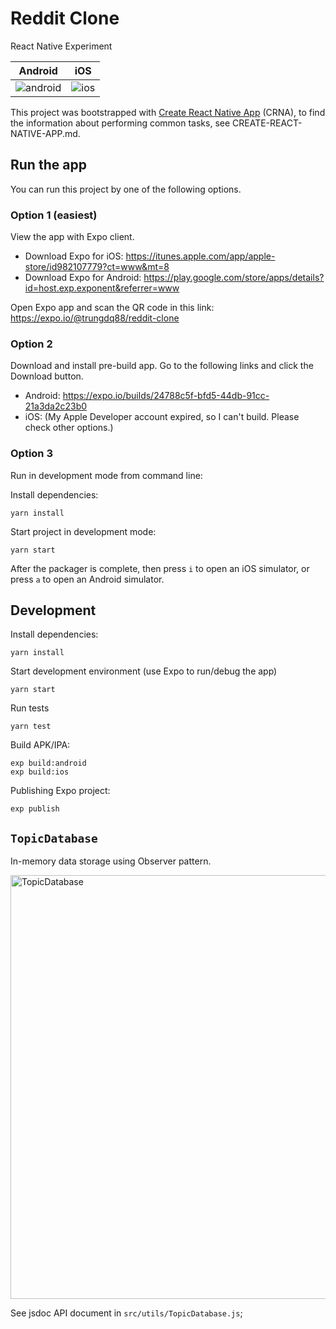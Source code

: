 # Reddit Clone

React Native Experiment

|Android|iOS|
|----|----|
|![android](https://user-images.githubusercontent.com/4214509/34437795-ecf24fb8-ecd3-11e7-9595-5a2d7f0b9782.gif)|![ios](https://user-images.githubusercontent.com/4214509/34437796-ee7979e2-ecd3-11e7-8be6-aa7d2a11ae9c.gif)|

This project was bootstrapped with [Create React Native App](https://github.com/react-community/create-react-native-app) (CRNA), to find the information about performing common tasks, see CREATE-REACT-NATIVE-APP.md.

## Run the app

You can run this project by one of the following options.

### Option 1 (easiest)
View the app with Expo client.

- Download Expo for iOS: https://itunes.apple.com/app/apple-store/id982107779?ct=www&mt=8
- Download Expo for Android: https://play.google.com/store/apps/details?id=host.exp.exponent&referrer=www

Open Expo app and scan the QR code in this link: https://expo.io/@trungdq88/reddit-clone

### Option 2
Download and install pre-build app. Go to the following links and click the Download button.

- Android: https://expo.io/builds/24788c5f-bfd5-44db-91cc-21a3da2c23b0
- iOS: (My Apple Developer account expired, so I can't build. Please check other options.)

### Option 3
Run in development mode from command line:

Install dependencies:

    yarn install

Start project in development mode:

    yarn start

After the packager is complete, then press `i` to open an iOS simulator, or press `a` to open an Android simulator.

## Development

Install dependencies:

    yarn install

Start development environment (use Expo to run/debug the app)

    yarn start

Run tests

    yarn test

Build APK/IPA:

    exp build:android
    exp build:ios

Publishing Expo project:

    exp publish

## `TopicDatabase`
In-memory data storage using Observer pattern.

<img width="678" alt="TopicDatabase" src="https://user-images.githubusercontent.com/4214509/34437793-e999da02-ecd3-11e7-91b3-d7239ae563c3.png">

See jsdoc API document in `src/utils/TopicDatabase.js`;
